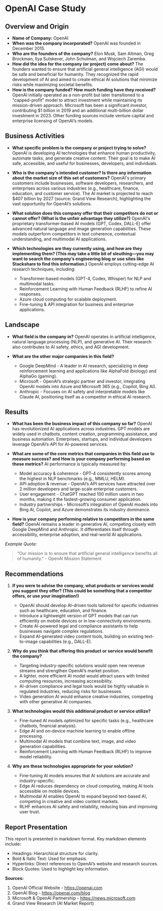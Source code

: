 
# OpenAI Case Study

## Overview and Origin
- **Name of Company:** OpenAI
- **When was the company incorporated?** OpenAI was founded in December 2015.
- **Who are the founders of the company?** Elon Musk, Sam Altman, Greg Brockman, Ilya Sutskever, John Schulman, and Wojciech Zaremba.
- **How did the idea for the company (or project) come about?** The founders wanted to ensure that artificial general intelligence (AGI) would be safe and beneficial for humanity. They recognized the rapid development of AI and aimed to create ethical AI solutions that minimize risks while maximizing societal benefits.
- **How is the company funded? How much funding have they received?** OpenAI initially operated as a non-profit but later transitioned to a "capped-profit" model to attract investment while maintaining its mission-driven approach. Microsoft has been a significant investor, contributing $1 billion in 2019 and an additional multi-billion dollar investment in 2023. Other funding sources include venture capital and enterprise licensing of OpenAI’s models.

## Business Activities

- **What specific problem is the company or project trying to solve?** OpenAI is developing AI technologies that enhance human productivity, automate tasks, and generate creative content. Their goal is to make AI safe, accessible, and useful for businesses, developers, and individuals.
- **Who is the company's intended customer? Is there any information about the market size of this set of customers?** OpenAI's primary customers include businesses, software developers, researchers, and enterprises across various industries (e.g., healthcare, finance, education, and customer service). The AI market is projected to reach $407 billion by 2027 (source: Grand View Research), highlighting the vast opportunity for OpenAI’s solutions.
- **What solution does this company offer that their competitors do not or cannot offer? (What is the unfair advantage they utilize?)** OpenAI's proprietary transformer-based AI models (GPT, Codex, DALL-E) offer advanced natural language and image generation capabilities. These models outperform competitors in text coherence, contextual understanding, and multimodal AI applications.
- **Which technologies are they currently using, and how are they implementing them? (This may take a little bit of sleuthing&mdash;you may want to search the company’s engineering blog or use sites like Stackshare to find this information.)** OpenAI employs cutting-edge AI research techniques, including:

  - Transformer-based models (GPT-4, Codex, Whisper) for NLP and multimodal tasks.
  - Reinforcement Learning with Human Feedback (RLHF) to refine AI responses.
  - Azure cloud computing for scalable deployment.
  - Fine-tuning & API integration for business and enterprise applications.

## Landscape

- **What field is the company in?** OpenAI operates in artificial intelligence, natural language processing (NLP), and generative AI. Their research also contributes to AI safety, ethics, and AGI development.

- **What are the other major companies in this field?** 
  - Google DeepMind - A leader in AI research, specializing in deep reinforcement learning and applications like AlphaFold (biology) and AlphaGo (gaming).
  - Microsoft - OpenAI’s strategic partner and investor, integrating OpenAI models into Azure and Microsoft 365 (e.g., Copilot, Bing AI).
  - Anthropic - Focuses on AI safety and interpretable models like Claude AI, positioning itself as a competitor in ethical AI research.

## Results

- **What has been the business impact of this company so far?** OpenAI has revolutionized AI applications across industries. GPT models are widely used in chatbots, content creation, programming assistance, and business automation. Enterprises, startups, and individual developers leverage OpenAI’s API for AI-powered services.

- **What are some of the core metrics that companies in this field use to measure success? and How is your company performing based on these metrics?** 
AI performance is typically measured by:
  - Model accuracy & coherence - GPT-4 consistently scores among the highest in NLP benchmarks (e.g., MMLU, HELM).
  - API adoption & revenue - OpenAI’s API services have attracted over 2 million developers and large-scale enterprise customers.
  - User engagement - ChatGPT reached 100 million users in two months, making it the fastest-growing consumer application.
  - Industry partnerships - Microsoft’s integration of OpenAI models into Bing AI, Copilot, and Azure demonstrates its industry dominance.

- **How is your company performing relative to competitors in the same field?** OpenAI remains a leader in generative AI, competing closely with Google DeepMind and Anthropic. It differentiates itself through accessibility, enterprise adoption, and real-world AI applications.

*Example Quote:* 
> "Our mission is to ensure that artificial general intelligence benefits all of humanity." - OpenAI Mission Statement

## Recommendations

1. **If you were to advise the company, what products or services would you suggest they offer? (This could be something that a competitor offers, or use your imagination!)** 

   - OpenAI should develop AI-driven tools tailored for specific industries such as healthcare, education, and finance.
   - Introduce a lightweight version of GPT models that can run efficiently on mobile devices or in low-connectivity environments.
   - Create AI-powered legal and compliance assistants to help businesses navigate complex regulations.
   - Expand AI-generated video content tools, building on existing text-to-image capabilities (e.g., DALL-E).

2. **Why do you think that offering this product or service would benefit the company?** 
   - Targeting industry-specific solutions would open new revenue streams and strengthen OpenAI’s market position.
   - A lighter, more efficient AI model would attract users with limited computing resources, increasing accessibility.
   - AI-driven compliance and legal tools would be highly valuable in regulated industries, reducing risks for businesses.
   - Video generation AI would enhance creative industries, competing with other generative AI companies.

3. **What technologies would this additional product or service utilize?**
   - Fine-tuned AI models optimized for specific tasks (e.g., healthcare chatbots, financial analysis).
   - Edge AI and on-device machine learning to enable offline processing.
   - Multimodal AI models that combine text, image, and video generation capabilities.
   - Reinforcement Learning with Human Feedback (RLHF) to improve model reliability.

4. **Why are these technologies appropriate for your solution?**

   - Fine-tuning AI models ensures that AI solutions are accurate and industry-specific.
   - Edge AI reduces dependency on cloud computing, making AI tools accessible on mobile devices.
   - Multimodal AI enables OpenAI to expand beyond text-based AI, competing in creative and video content markets.
   - RLHF enhances AI safety and reliability, reducing bias and improving user trust.

## Report Presentation

This report is presented in markdown format. Key markdown elements include:
  - Headings: Hierarchical structure for clarity.
   - Bold & Italic Text: Used for emphasis.
   - Hyperlinks: Direct references to OpenAI’s website and research sources.
   - Block Quotes: Used to highlight key information.

**Sources:**

1. OpenAI Official Website - https://openai.com
2. OpenAI Blog - https://openai.com/blog
3. Microsoft & OpenAI Partnership - https://news.microsoft.com
4. Grand View Research (AI Market Report)
